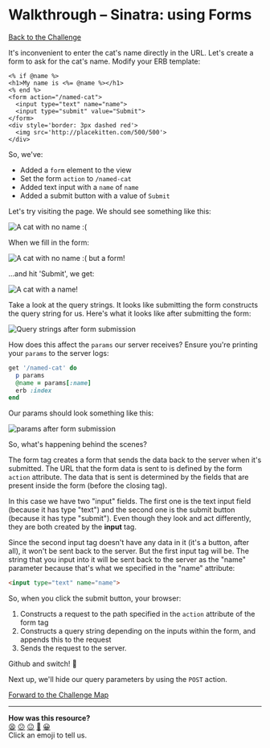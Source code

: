# Walkthrough – Sinatra: using Forms

[Back to the Challenge](../sinatra_defining_a_route.md)

It's inconvenient to enter the cat's name directly in the URL. Let's create a form to ask for the cat's name. Modify your ERB template:

```erb
<% if @name %>
<h1>My name is <%= @name %></h1>
<% end %>
<form action="/named-cat">
  <input type="text" name="name">
  <input type="submit" value="Submit">
</form>
<div style='border: 3px dashed red'>
  <img src='http://placekitten.com/500/500'>
</div>
```

So, we've:

- Added a `form` element to the view
- Set the form `action` to `/named-cat`
- Added text input with a `name` of `name`
- Added a submit button with a value of `Submit`

Let's try visiting the page. We should see something like this:

![A cat with no name :(](../images/sinatra_form_1.png)

When we fill in the form:

![A cat with no name :( but a form!](../images/sinatra_form_2.png)

...and hit 'Submit', we get:

![A cat with a name!](../images/sinatra_form_3.png)

Take a look at the query strings. It looks like submitting the form constructs the query string for us. Here's what it looks like after submitting the form:

![Query strings after form submission](../images/sinatra_form_4.png)

How does this affect the `params` our server receives? Ensure you're printing your `params` to the server logs:

```ruby
get '/named-cat' do
  p params
  @name = params[:name]
  erb :index
end
```

Our params should look something like this:

![`params` after form submission](../images/sinatra_form_5.png)

So, what's happening behind the scenes?

The form tag creates a form that sends the data back to the server when it's submitted. The URL that the form data is sent to is defined by the form `action` attribute. The data that is sent is determined by the fields that are present inside the form (before the closing </form> tag).

In this case we have two "input" fields. The first one is the text input field (because it has type "text") and the second one is the submit button (because it has type "submit"). Even though they look and act differently, they are both created by the **input** tag.

Since the second input tag doesn't have any data in it (it's a button, after all), it won't be sent back to the server. But the first input tag will be. The string that you input into it will be sent back to the server as the "name" parameter because that's what we specified in the "name" attribute:

```html
<input type="text" name="name">
```

So, when you click the submit button, your browser:

1. Constructs a request to the path specified in the `action` attribute of the form tag
2. Constructs a query string depending on the inputs within the form, and appends this to the request
3. Sends the request to the server.

Github and switch! :twisted_rightwards_arrows:

Next up, we'll hide our query parameters by using the `POST` action.

[Forward to the Challenge Map](../README.md)

<!-- BEGIN GENERATED SECTION DO NOT EDIT -->

---

**How was this resource?**  
[😫](https://airtable.com/shrUJ3t7KLMqVRFKR?prefill_Repository=course&prefill_File=intro_to_the_web/walkthroughs/sinatra_using_forms.md&prefill_Sentiment=😫) [😕](https://airtable.com/shrUJ3t7KLMqVRFKR?prefill_Repository=course&prefill_File=intro_to_the_web/walkthroughs/sinatra_using_forms.md&prefill_Sentiment=😕) [😐](https://airtable.com/shrUJ3t7KLMqVRFKR?prefill_Repository=course&prefill_File=intro_to_the_web/walkthroughs/sinatra_using_forms.md&prefill_Sentiment=😐) [🙂](https://airtable.com/shrUJ3t7KLMqVRFKR?prefill_Repository=course&prefill_File=intro_to_the_web/walkthroughs/sinatra_using_forms.md&prefill_Sentiment=🙂) [😀](https://airtable.com/shrUJ3t7KLMqVRFKR?prefill_Repository=course&prefill_File=intro_to_the_web/walkthroughs/sinatra_using_forms.md&prefill_Sentiment=😀)  
Click an emoji to tell us.

<!-- END GENERATED SECTION DO NOT EDIT -->
